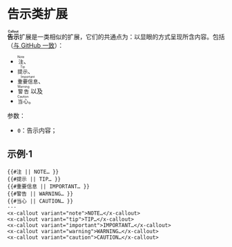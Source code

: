 # 告示类扩展

**<ruby>告示<rt>Callout</rt></ruby>**&#x200B;扩展是一类相似的扩展，它们的共通点<wbr />
为：以显眼的方式呈现所含内容。包括（[与 GitHub 一致][Github 规定的告示类型]）：

- <ruby>`注`<rt>Note</rt></ruby>、
- <ruby>`提示`<rt>Tip</rt></ruby>、
- <ruby>`重要信息`<rt>Important</rt></ruby>、
- <ruby>`警告`<rt>Warning</rt></ruby> 以及
- <ruby>`当心`<rt>Caution</rt></ruby>。

参数：

- `0`：告示内容；

[Github 规定的告示类型]: https://github.com/orgs/community/discussions/16925

## 示例·1

```example
{{#注 || NOTE… }}
{{#提示 || TIP… }}
{{#重要信息 || IMPORTANT… }}
{{#警告 || WARNING… }}
{{#当心 || CAUTION… }}
···
<x-callout variant="note">NOTE…</x-callout>
<x-callout variant="tip">TIP…</x-callout>
<x-callout variant="important">IMPORTANT…</x-callout>
<x-callout variant="warning">WARNING…</x-callout>
<x-callout variant="caution">CAUTION…</x-callout>
```
